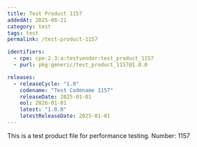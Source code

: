 ```yaml
---
title: Test Product 1157
addedAt: 2025-08-21
category: test
tags: test
permalink: /test-product-1157

identifiers:
  - cpe: cpe:2.3:a:testvendor:test_product_1157
  - purl: pkg:generic/test_product_1157@1.0.0

releases:
  - releaseCycle: "1.0"
    codename: "Test Codename 1157"
    releaseDate: 2025-01-01
    eol: 2026-01-01
    latest: "1.0.0"
    latestReleaseDate: 2025-01-01
---
```


This is a test product file for performance testing. Number: 1157
